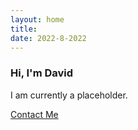 ```yaml
---
layout: home
title: 
date: 2022-8-2022 
---
```

### Hi, I'm David
I am currently a placeholder.

<a href="/contact.html" class="highlighted">Contact Me</a>